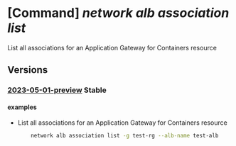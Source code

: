 # [Command] _network alb association list_

List all associations for an Application Gateway for Containers resource

## Versions

### [2023-05-01-preview](/Resources/mgmt-plane/L3N1YnNjcmlwdGlvbnMve30vcmVzb3VyY2Vncm91cHMve30vcHJvdmlkZXJzL21pY3Jvc29mdC5zZXJ2aWNlbmV0d29ya2luZy90cmFmZmljY29udHJvbGxlcnMve30vYXNzb2NpYXRpb25z/2023-05-01-preview.xml) **Stable**

<!-- mgmt-plane /subscriptions/{}/resourcegroups/{}/providers/microsoft.servicenetworking/trafficcontrollers/{}/associations 2023-05-01-preview -->

#### examples

- List all associations for an Application Gateway for Containers resource
    ```bash
        network alb association list -g test-rg --alb-name test-alb
    ```
